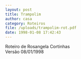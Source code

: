 ```yaml
---
layout: post
title: Trampolim
author: casa
category: Roteiros
file: /uploads/trampolim-rot.pdf
date: 1998-01-08 17:42:43
---
```

Roteiro de Rosangela Cortinhas\
Versão 08/01/1998